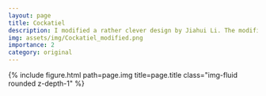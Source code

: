 ```yaml
---
layout: page
title: Cockatiel
description: I modified a rather clever design by Jiahui Li. The modifications include extending the crest, adding toes to the feet, and widening the tail and wings. Folded using triple tissue.
img: assets/img/Cockatiel_modified.png
importance: 2
category: original
---
```


<div class="row">
    <div class="col-sm mt-3 mt-md-0">
        {% include figure.html path=page.img title=page.title class="img-fluid rounded z-depth-1" %}
    </div>
</div>
